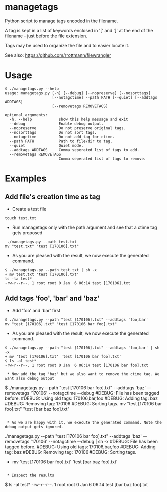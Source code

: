 # managetags
Python script to manage tags encoded in the filename.

A tag is kept in a list of keywords enclosed in '[' and ']'
at the end of the filename - just before the file extension.

Tags may be used to organize the file and to easier locate it.

See also: https://github.com/rrottmann/filewrangler

# Usage

~~~
$ ./managetags.py --help
usage: managetags.py [-h] [--debug] [--nopreserve] [--nosorttags]
                     [--notagctime] --path PATH [--quiet] [--addtags ADDTAGS]
                     [--removetags REMOVETAGS]

optional arguments:
  -h, --help            show this help message and exit
  --debug               Enable debug output.
  --nopreserve          Do not preserve original tags.
  --nosorttags          Do not sort tags.
  --notagctime          Do not add tag for ctime.
  --path PATH           Path to file/dir to tag.
  --quiet               Quiet mode.
  --addtags ADDTAGS     Comma seperated list of tags to add.
  --removetags REMOVETAGS
                        Comma seperated list of tags to remove.
~~~

# Examples

## Add file's creation time as tag

 * Create a test file

~~~
touch test.txt
~~~

 * Run managetags only with the path argument and see that a ctime tag gets proposed

~~~
 ./managetags.py --path test.txt
mv "test.txt" "test [170106].txt"
~~~

 * As you are pleased with the result, we now execute the generated command.

~~~
$ ./managetags.py --path test.txt | sh -x
+ mv test.txt 'test [170106].txt'
ls -la test*
-rw-r--r--. 1 root root 0 Jan  6 06:14 test [170106].txt
~~~

## Add tags 'foo', 'bar' and 'baz'

  * Add 'foo' and 'bar' first

~~~
$ ./managetags.py --path "test [170106].txt" --addtags 'foo,bar'
mv "test [170106].txt" "test [170106 bar foo].txt"
~~~

 * As you are pleased with the result, we now execute the generated command.

~~~
$ ./managetags.py --path "test [170106].txt" --addtags 'foo,bar' | sh -x
+ mv 'test [170106].txt' 'test [170106 bar foo].txt'
$ ls -al test*
-rw-r--r--. 1 root root 0 Jan  6 06:14 test [170106 bar foo].txt

 * Now add the tag 'baz' but we also want to remove the ctime tag. We want also debug output

~~~
$ ./managetags.py --path "test [170106 bar foo].txt" --addtags 'baz' --removetags '170106' --notagctime --debug
#DEBUG: File has been tagged before.
#DEBUG: Using old tags: 170106,bar,foo
#DEBUG: Adding tag: baz
#DEBUG: Removing tag: 170106
#DEBUG: Sorting tags.
mv "test [170106 bar foo].txt" "test [bar baz foo].txt"
~~~

 * As we are happy with it, we execute the generated command. Note the debug output gets ignored.

~~~
./managetags.py --path "test [170106 bar foo].txt" --addtags 'baz' --removetags '170106' --notagctime --debug | sh -x
#DEBUG: File has been tagged before.
#DEBUG: Using old tags: 170106,bar,foo
#DEBUG: Adding tag: baz
#DEBUG: Removing tag: 170106
#DEBUG: Sorting tags.
+ mv 'test [170106 bar foo].txt' 'test [bar baz foo].txt'
~~~

 * Inspect the results

~~~
$ ls -al test*
-rw-r--r--. 1 root root 0 Jan  6 06:14 test [bar baz foo].txt
~~~
